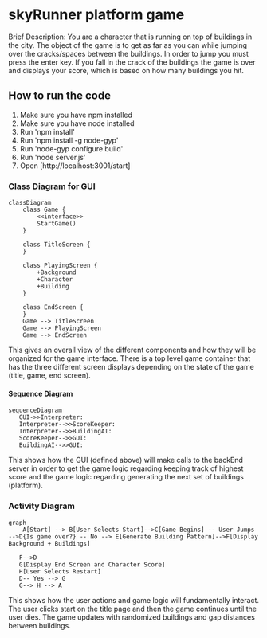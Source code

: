 # skyRunner platform game

Brief Description: You are a character that is running on top of buildings in the city. The object of the game is to get as far as you can while jumping over the cracks/spaces between the buildings. In order to jump you must press the enter key. If you fall in the crack of the buildings the game is over and displays your score, which is based on how many buildings you hit.

## How to run the code
1) Make sure you have npm installed
2) Make sure you have node installed
3) Run 'npm install'
4) Run 'npm install -g node-gyp'
5) Run 'node-gyp configure build'
6) Run 'node server.js'
7) Open [http://localhost:3001/start]

### Class Diagram for GUI

```mermaid
classDiagram
    class Game {
        <<interface>>
        StartGame()
    }
    
    class TitleScreen {
    }
    
    class PlayingScreen {
        +Background
        +Character
        +Building
    }

    class EndScreen {
    }
    Game --> TitleScreen
    Game --> PlayingScreen
    Game --> EndScreen
```

This gives an overall view of the different components and how they will be organized for the game interface. There is a top level game container that has the three different screen displays depending on the state of the game (title, game, end screen).

#### Sequence Diagram

```mermaid
sequenceDiagram
   GUI->>Interpreter: 
   Interpreter-->>ScoreKeeper: 
   Interpreter-->>BuildingAI: 
   ScoreKeeper-->>GUI: 
   BuildingAI-->>GUI: 
```

This shows how the GUI (defined above) will make calls to the backEnd server in order to get the game logic regarding keeping track of highest score and the game logic regarding generating the next set of buildings (platform).

### Activity Diagram

```mermaid
graph
    A[Start] --> B[User Selects Start]-->C[Game Begins] -- User Jumps -->D{Is game over?} -- No --> E[Generate Building Pattern]-->F[Display Background + Buildings]

   F-->D
   G[Display End Screen and Character Score]
   H[User Selects Restart]
   D-- Yes --> G
   G--> H --> A
```

This shows how the user actions and game logic will fundamentally interact. The user clicks start on the title page and then the game continues until the user dies. The game updates with randomized buildings and gap distances between buildings.
